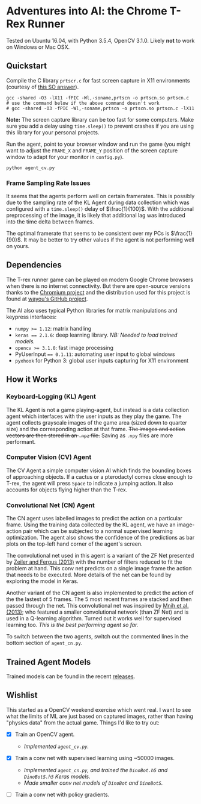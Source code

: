 # Adventures into AI: the Chrome T-Rex Runner

Tested on Ubuntu 16.04, with Python 3.5.4, OpenCV 3.1.0. Likely **not** to work
on Windows or Mac OSX.

## Quickstart

Compile the C library `prtscr.c` for fast screen capture in X11 environments
(courtesy of [this SO answer](https://stackoverflow.com/a/16141058])).

    gcc -shared -O3 -lX11 -fPIC -Wl,-soname,prtscn -o prtscn.so prtscn.c
    # use the command below if the above command doesn't work
    # gcc -shared -O3 -fPIC -Wl,-soname,prtscn -o prtscn.so prtscn.c -lX11

**Note:** The screen capture library can be too fast for some computers. Make
sure you add a delay using `time.sleep()` to prevent crashes if you are using
this library for your personal projects.

Run the agent, point to your browser window and run the game (you might want to
adjust the `FRAME_X` and `FRAME_Y` position of the screen capture window to
adapt for your monitor in `config.py`).

    python agent_cv.py

### Frame Sampling Rate Issues

It seems that the agents perform well on certain framerates. This is possibly
due to the sampling rate of the KL Agent during data collection which was\
configured with a `time.sleep()` delay of $\frac{1}{100}$. With the additional
preprocessing of the image, it is likely that additional lag was introduced
into the time delta between frames.

The optimal framerate that seems to be consistent over my PCs is
$\frac{1}{90}$. It may be better to try other values if the agent is not
performing well on yours.

## Dependencies

The T-rex runner game can be played on modern Google Chrome browsers when there
is no internet connectivity. But there are open-source versions thanks to the
[Chromium project](https://www.chromium.org/) and the distribution used for
this project is found at [wayou's GitHub project](https://github.com/wayou/t-rex-runner/).

The AI also uses typical Python libraries for matrix manipulations and keypress
interfaces:

- `numpy >= 1.12`: matrix handling
- `keras == 2.1.6`: deep learning library. *NB: Needed to load trained models.*
- `opencv >= 3.1.0`: fast image processing
- PyUserInput `== 0.1.11`: automating user input to global windows
- `pyxhook` for Python 3: global user inputs capturing for X11 environment

## How it Works

### Keyboard-Logging (KL) Agent

The KL Agent is not a game playing-agent, but instead is a data collection
agent which interfaces with the user inputs as they play the game. The agent
collects grayscale images of the game area (sized down to quarter size) and the
corresponding action at that frame. ~~The images and action vectors are then
stored in an `.npz` file.~~ Saving as `.npy` files are more performant.

### Computer Vision (CV) Agent

The CV Agent a simple computer vision AI which finds the bounding boxes of
approaching objects. If a cactus or a pterodactyl comes close enough to T-rex,
the agent will press `Space` to indicate a jumping action. It also accounts for
objects flying higher than the T-rex.

### Convolutional Net (CN) Agent

The CN agent uses labelled images to predict the action on a particular frame.
Using the training data collected by the KL agent, we have an image-action pair
which can be subjected to a normal supervised learning optimization. The agent
also shows the confidence of the predictions as bar plots on the top-left hand
corner of the agent's screen.

The convolutional net used in this agent is a variant of the ZF Net presented
by [Zeiler and Fergus (2013)](https://arxiv.org/abs/1311.2901) with the number
of filters reduced to fit the problem at hand. This conv net predicts on a
single image frame the action that needs to be executed. More details of the
net can be found by exploring the model in Keras.

Another variant of the CN agent is also implemented to predict the action of
the the lastest of 5 frames. The 5 most recent frames are stacked and then
passed through the net. This convolutional net was inspired by
[Mnih et al. (2013)](https://arxiv.org/abs/1312.5602); who featured a smaller
convolutional network (than ZF Net) and is used in a Q-learning algorithm.
Turned out it works well for supervised learning too. *This is the best
performing agent so far.*

To switch between the two agents, switch out the commented lines in the bottom
section of `agent_cn.py`.

## Trained Agent Models

Trained models can be found in the recent [releases](https://github.com/syaffers/t-rex-runner-ai/releases).

## Wishlist

This started as a OpenCV weekend exercise which went real. I want to see what
the limits of ML are just based on captured images, rather than having
"physics data" from the actual game. Things I'd like to try out:

- [x] Train an OpenCV agent.
  - *Implemented `agent_cv.py`.*

- [x] Train a conv net with supervised learning using ~50000 images.
  - *Implemented `agent_cn.py`, and trained the `DinoBot.h5` and `DinoBotS.h5`
  Keras models.*
  - *Made smaller conv net models of `DinoBot` and `DinoBotS`.*

- [ ] Train a conv net with policy gradients.
